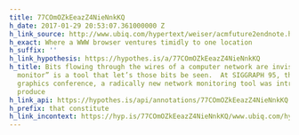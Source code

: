 ```yaml
---
title: 77COmOZkEeazZ4NieNnkKQ
h_date: 2017-01-29 20:53:07.361000000 Z
h_link_source: http://www.ubiq.com/hypertext/weiser/acmfuture2endnote.htm
h_exact: Where a WWW browser ventures timidly to one location
h_suffix: ''
h_link_hypothesis: https://hypothes.is/a/77COmOZkEeazZ4NieNnkKQ
h_title: Bits flowing through the wires of a computer network are invisible; a “network
  monitor” is a tool that let’s those bits be seen.  At SIGGRAPH 95, the largest computer
  graphics conference, a radically new network monitoring tool was introduced.  It
  produce
h_link_api: https://hypothes.is/api/annotations/77COmOZkEeazZ4NieNnkKQ
h_prefix: that constitute
h_link_incontext: https://hyp.is/77COmOZkEeazZ4NieNnkKQ/www.ubiq.com/hypertext/weiser/acmfuture2endnote.htm
---
```


